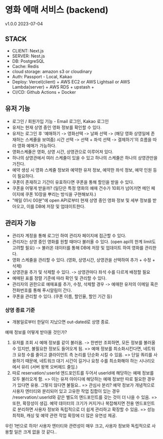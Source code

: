 # 영화 에매 서비스 (backend)

v1.0.0
2023-07-04

## STACK

- CLIENT: Next.js
- SERVER: Nest.js
- DB: PostgreSQL
- Cache: Redis
- cloud storage: amazon s3 or cloudinary
- Auth: Passport - Local, Kakao
- Deploy: Vercel(client) + AWS EC2 or AWS Lightsail or AWS Lambda(server) + AWS RDS + upstash +
- CI/CD: Github Actions + Docker

## 유저 기능

- 로그인 / 회원가입 기능 - Email 로그인, Kakao 로그인
- 유저는 현재 상영 중인 영화 정보를 확인할 수 있다.
- 유저는 로그인 후 '예매하기 -> 영화선택 -> 날짜 선택 -> (해당 영화 상영일에 존재하는 스케쥴을 보여줌) 시간 선택 -> 선택 + 좌석 선택 -> 결제하기'의 흐름을 따라 영화 예매가 가능하다.
- 영화스케쥴은 영화, 상영 시간, 상영관으로 이루어져 있다.
- 하나의 상영관에서 여러 스케쥴이 있을 수 있고 하나의 스케쥴은 하나의 상영관만을 가진다.
- 예약 생성 시 영화 스케쥴 정보와 예약한 유저 정보, 예약한 좌석 정보, 예약 인원 등이 필요하다.
- 쿠폰이 존재하고 기간이 유효하다면 쿠폰을 통해 할인을 받을 수 있다.
- 쿠폰을 어떻게 받을까? (일단은 특정 영화의 예매 건수가 10회가 넘어가면 메인 페이지에 쿠폰 10장을 뿌리는 방식을 구현해보자.)
- "매일 01시 00분"에 open API로부터 현재 상영 중인 영화 정보 및 세부 정보를 받아오고, 이를 DB에 저장 및 업데이트한다.

## 관리자 기능

- 관리자 계정을 통해 로그인 하여 관리자 페이지에 접근할 수 있다.
- 관리자는 상영 중인 영화를 원할 때마다 불러올 수 있다. (open api의 한계 limit도 고려할 필요) -> 불러온 데이터를 통해 DB에 저장 및 업데이트 하여 영화를 관리한다.
- 영화 스케쥴을 관리할 수 있다. (영화, 상영시간, 상영관을 선택하여 추가 + 수정 + 삭제)
- 상영관을 추가 및 삭제할 수 있다. -> 상영관마다 좌석 수를 다르게 배정할 필요
- 예매된 표를 정렬 기준에 따라 확인 및 관리할 수 있다.
- 관리자의 권한으로 예매표를 추가, 수정, 삭제할 경우 -> 예매한 유저의 이메일 혹은 전화번호를 통해 푸시알림이 간다.
- 쿠폰을 관리할 수 있다. (쿠폰 이름, 할인율, 할인 기간 등)

### 상영 종료 기준

- 개봉일로부터 한달이 지났으면 out-dated로 상영 종료.

예매 정보를 어떻게 받아올 것인가?

1. 유저를 조회 시 예매 정보를 같이 불러옴. -> 한번만 조회하면, 모든 정보를 불러올 수 있지만, 불필요한 정보도 들어오게 됨.
   => 예매 정보를 최소화시킨다면, 네트워크 요청 수를 줄이고 클라이언트 측 논리를 단순화 시킬 수 있음.
   => 단일 쿼리를 사용하기 때문에, 네트워크 대기 시간이 길거나 요청 수를 최소화해야 하는 시나리오에서 유리 (서버 왕복 오버헤드 줄임.)
2. 따로 reservation/:userId 엔드포인트를 두어서 userId에 해당하는 예매 정보를 모두 불러오게 함. => 이는 유저 아이디에 해당하는 예매 정보만 따로 필요한 경우가 있다면 유용. 그렇지 않다면 불필요..
   => 관심사 분리? 예약 정보가 개념적으로 사용자 엔터티와 분리되어 있고 고유한 작업 집합이 있는 경우 /reservation/:userId와 같은 별도의 엔드포인트를 갖는 것이 더 나을 수 있음.
   => 또한, 확장성이 생김. 예약 데이터의 크기가 커지거나 복잡해지면 전용 엔드포인트로 분리하면 사용자 정보와 독립적으로 더 쉽게 관리하고 확장할 수 있음. => 성능 최적화, 캐싱 및 예약 관련 작업 확장에 더 많은 유연성 제공.

우린 1번으로 하자! 사용자 엔터티와 관련성이 매우 크고, 사용자 정보와 독립적으로 사용할 일은 크게 없을 것 같다..
